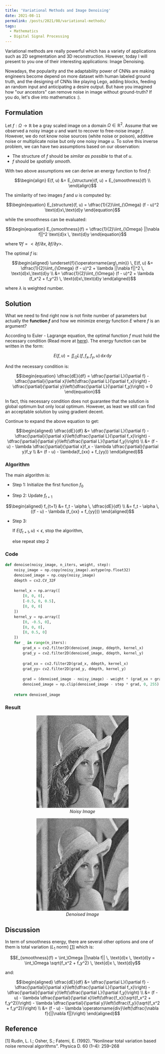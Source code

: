 ```yaml
---
title: 'Variational Methods and Image Denoising'
date: 2021-08-11
permalink: /posts/2021/08/variational-methods/
tags:
  - Mathematics
  - Digital Signal Processing
---
```


Variational methods are really powerful which has a variety of applications such as 2D segmentation and 3D reconstruction. However, today I will present to you one of their interesting applications: Image Denoising.

Nowadays, the popularity and the adaptability power of CNNs are making engineers become depend on more dataset with human labeled ground truth, and the designing of CNNs like playing Lego, adding blocks, feeding an random input and anticipating a desire output. But have you imagined how "our ancestors" can remove noise in image without ground-truth? If you do, let's dive into mathematics :).


## Formulation

Let $f: \Omega \rightarrow \mathbb{R}$ be a gray scaled image on a domain $\Omega \in \mathbb{R}^2$. Assume that we observed a noisy image $u$ and want to recover to free-noise image $f$. However, we do not know noise sources (white noise or poison), additive noise or multiplicate noise but only one noisy image $u$. To solve this inverse problem, we can have two assumptions based on our observation:

* The structure of $f$ should be *similar as possible* to that of $u$.
* $f$ should be *spatially smooth*.

With two above assumptions we can derive an energy function to find $f$:

$$\begin{align}
  E(f, u) &= E_{structure}(f, u) + E_{smoothness}(f) \\
\end{align}$$

The similarity of two images $f$ and $u$ is computed by:

$$\begin{equation}
  E_{structure}(f, u) = \dfrac{1}{2}\iint_{\Omega} (f - u)^2 \text{d}x\,\text{d}y
\end{equation}$$

while the smoothness can be evaluated:

$$\begin{equation}
  E_{smoothness}(f) = \dfrac{1}{2}\iint_{\Omega} ||\nabla f||^2 \text{d}x \, \text{d}y
\end{equation}$$

where $\nabla f = <\partial f/\partial x, \partial f/ \partial y>$.

The optimal $f$ is:

$$\begin{aligned}
  \underset{f}{\operatorname{arg\,min}} \, E(f, u) &= \dfrac{1}{2}\iint_{\Omega} (f - u)^2 + \lambda ||\nabla f||^2 \, \text{d}x\,\text{d}y \\
  &= \dfrac{1}{2}\iint_{\Omega} (f - u)^2 + \lambda (f_x^2 + f_y^2) \, \text{d}x\,\text{d}y
\end{aligned}$$

where $\lambda$ is weighted number.

## Solution

What we need to find right now is not finite number of parameters but actually the **function $f$** and how we minimize energy function $E$ where $f$ is an argument?

According to Euler - Lagrange equation, the optimal function $f$ must hold the necessary condition (Read more at [here](https://en.wikipedia.org/wiki/Euler%E2%80%93Lagrange_equation)). The energy function can be written in the form:

$$\begin{equation}
  E(f, u) = \iint_{\Omega}L(f, f_x, f_y,u) \, \text{d}x \, \text{d}y
\end{equation}$$

And the necessary condition is:

$$\begin{equation}
  \dfrac{dE}{df} = \dfrac{\partial L}{\partial f} - \dfrac{\partial}{\partial x}\left(\dfrac{\partial L}{\partial f_x}\right) - \dfrac{\partial}{\partial y}\left(\dfrac{\partial L}{\partial f_y}\right) = 0
\end{equation}$$

In fact, this necessary condition does not guarantee that the solution is global optimum but only local optimum. However, as least we still can find an acceptable solution by using  gradient decent.

Continue to expand the above equation to get:

$$\begin{aligned}
  \dfrac{dE}{df} &= \dfrac{\partial L}{\partial f} - \dfrac{\partial}{\partial x}\left(\dfrac{\partial L}{\partial f_x}\right) - \dfrac{\partial}{\partial y}\left(\dfrac{\partial L}{\partial f_y}\right) \\
  &= (f - u) - \lambda \dfrac{\partial}{\partial x}f_x - \lambda \dfrac{\partial}{\partial y}f_y \\
  &= (f - u) - \lambda(f_{xx} + f_{yy})
\end{aligned}$$

### Algorithm

The main algorithm is:

* Step 1: Initialize the first function $f_0$

* Step 2: Update $f_{t+1}$
  
$$\begin{aligned}
  f_{t+1} &= f_t - \alpha \, \dfrac{dE}{df} \\
          &= f_t - \alpha \, ((f - u) - \lambda (f_{xx} + f_{yy}))
\end{aligned}$$

* Step 3:
  
  If $E(f_{t + 1}, u) < \epsilon$, stop the algorithm,
  
  else repeat step 2

### Code

```py
def denoise(noisy_image, n_iters, weight, step):
    noisy_image = np.copy(noisy_image).astype(np.float32)
    denoised_image = np.copy(noisy_image)
    ddepth = cv2.CV_32F

    kernel_x = np.array([
        [0, 0, 0],
        [-0.5, 0, 0.5],
        [0, 0, 0]
    ])
    kernel_y = np.array([
        [0, -0.5, 0],
        [0, 0, 0],
        [0, 0.5, 0]
    ])
    for _ in range(n_iters):
        grad_x = cv2.filter2D(denoised_image, ddepth, kernel_x)
        grad_y = cv2.filter2D(denoised_image, ddepth, kernel_y)

        grad_xx = cv2.filter2D(grad_x, ddepth, kernel_x)
        grad_yy= cv2.filter2D(grad_y, ddepth, kernel_y)

        grad = (denoised_image - noisy_image) - weight * (grad_xx + grad_yy)
        denoised_image = np.clip(denoised_image - step * grad, 0, 255)

    return denoised_image
```

### Result

<p align = "center">
    <img width="300"  src="/figure/variational_methods_denoising/noisy.jpg"/>
    <br>
    <i>Noisy Image</i>
</p>

<p align = "center">
    <img width="300"  src="/figure/variational_methods_denoising/denoised.jpg"/>
    <br>
    <i>Denoised Image</i>
</p>

## Discussion

In term of smoothness energy, there are several other options and one of them is total variation ($L_1$ norm) [[1]](#1) which is:

$$E_{smoothness}(f) = \int_\Omega ||\nabla f|| \, \text{d}x \, \text{d}y = \int_\Omega \sqrt{f_x^2 + f_y^2} \, \text{d}x \, \text{d}y$$

and:

$$\begin{aligned}
  \dfrac{dE}{df} &= \dfrac{\partial L}{\partial f} - \dfrac{\partial}{\partial x}\left(\dfrac{\partial L}{\partial f_x}\right) - \dfrac{\partial}{\partial y}\left(\dfrac{\partial L}{\partial f_y}\right) \\
  &= (f - u) - \lambda \dfrac{\partial}{\partial x}\left(\dfrac{f_x}{\sqrt{f_x^2 + f_y^2}}\right) - \lambda \dfrac{\partial}{\partial y}\left(\dfrac{f_y}{\sqrt{f_x^2 + f_y^2}}\right) \\
  &= (f - u) - \lambda \operatorname{div}\left(\dfrac{\nabla f}{||\nabla f||}\right)
\end{aligned}$$

## Reference

<a id="1">[1]</a>
Rudin, L. I.; Osher, S.; Fatemi, E. (1992). "Nonlinear total variation based noise removal algorithms". Physica D. 60 (1–4): 259–268